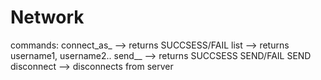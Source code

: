 # Network
commands:
connect_as_<username> --> returns SUCCSESS/FAIL
list --> returns username1, username2..
send_<username>_<message> --> returns SUCCSESS SEND/FAIL SEND
disconnect  --> disconnects from server